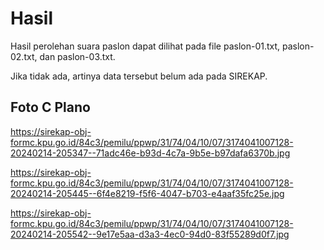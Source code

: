 # Hasil

Hasil perolehan suara paslon dapat dilihat pada file paslon-01.txt, paslon-02.txt, dan paslon-03.txt.

Jika tidak ada, artinya data tersebut belum ada pada SIREKAP.

## Foto C Plano

https://sirekap-obj-formc.kpu.go.id/84c3/pemilu/ppwp/31/74/04/10/07/3174041007128-20240214-205347--71adc46e-b93d-4c7a-9b5e-b97dafa6370b.jpg

https://sirekap-obj-formc.kpu.go.id/84c3/pemilu/ppwp/31/74/04/10/07/3174041007128-20240214-205445--6f4e8219-f5f6-4047-b703-e4aaf35fc25e.jpg

https://sirekap-obj-formc.kpu.go.id/84c3/pemilu/ppwp/31/74/04/10/07/3174041007128-20240214-205542--9e17e5aa-d3a3-4ec0-94d0-83f55289d0f7.jpg

